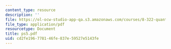 ```yaml
---
content_type: resource
description: ''
file: https://ol-ocw-studio-app-qa.s3.amazonaws.com/courses/8-322-quantum-theory-ii-spring-2003/cd2fe196778146fe837e59527e5143fe_ps5.pdf
file_type: application/pdf
resourcetype: Document
title: ps5.pdf
uid: cd2fe196-7781-46fe-837e-59527e5143fe
---
```

